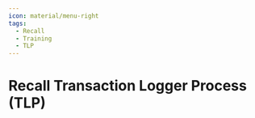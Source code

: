 ```yaml
---
icon: material/menu-right
tags:
  - Recall
  - Training
  - TLP
---
```


# Recall Transaction Logger Process (TLP)

